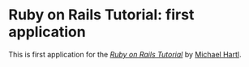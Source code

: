 # Ruby on Rails Tutorial: first application

This is first application for the
[*Ruby on Rails Tutorial*](http://railstutorial.org/)
by [Michael Hartl](http://michaelhartl.com/).